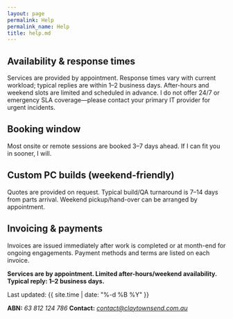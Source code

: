 ```yaml
---
layout: page
permalink: Help
permalink_name: Help
title: help.md
---
```


## Availability & response times

Services are provided by appointment. Response times vary with current workload; typical replies are within 1–2 business days. After-hours and weekend slots are limited and scheduled in advance. I do not offer 24/7 or emergency SLA coverage—please contact your primary IT provider for urgent incidents.

## Booking window

Most onsite or remote sessions are booked 3–7 days ahead. If I can fit you in sooner, I will.

## Custom PC builds (weekend-friendly)

Quotes are provided on request. Typical build/QA turnaround is 7–14 days from parts arrival. Weekend pickup/hand-over can be arranged by appointment.

## Invoicing & payments

Invoices are issued immediately after work is completed or at month-end for ongoing engagements. Payment methods and terms are listed on each invoice.

**Services are by appointment. Limited after-hours/weekend availability. Typical reply: 1–2 business days.**

Last updated: {{ site.time | date: "%-d %B %Y" }}

**ABN:** *63 812 124 786* 
**Contact:** *contact@claytownsend.com.au*

